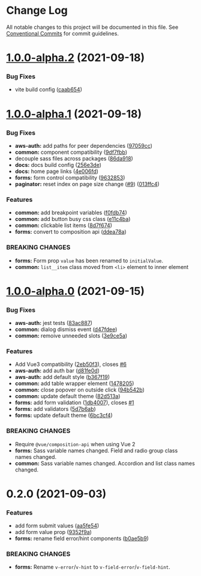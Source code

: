 # Change Log

All notable changes to this project will be documented in this file.
See [Conventional Commits](https://conventionalcommits.org) for commit guidelines.

# [1.0.0-alpha.2](https://github.com/thesmythgroup/vue-toolkit/compare/v1.0.0-alpha.1...v1.0.0-alpha.2) (2021-09-18)


### Bug Fixes

* vite build config ([caab654](https://github.com/thesmythgroup/vue-toolkit/commit/caab65475b0df6f590db4a2bd07ef50ecc509c4a))





# [1.0.0-alpha.1](https://github.com/thesmythgroup/vue-toolkit/compare/v1.0.0-alpha.0...v1.0.0-alpha.1) (2021-09-18)


### Bug Fixes

* **aws-auth:** add paths for peer dependencies ([97059cc](https://github.com/thesmythgroup/vue-toolkit/commit/97059cc06d71fd22c13a4da7af680538aea9b223))
* **common:** component compatibility ([9df7fbb](https://github.com/thesmythgroup/vue-toolkit/commit/9df7fbb859af4420450d7213358123afb41c6f97))
* decouple sass files across packages ([86da918](https://github.com/thesmythgroup/vue-toolkit/commit/86da918fdaf26698847618beb7a0e91858c87a53))
* **docs:** docs build config ([256e3de](https://github.com/thesmythgroup/vue-toolkit/commit/256e3def97b65b18b65d8b241767ab361e858e97))
* **docs:** home page links ([4e006fd](https://github.com/thesmythgroup/vue-toolkit/commit/4e006fdbad67b07ebfa4a8e2984b6dc0190db606))
* **forms:** form control compatibility ([9632853](https://github.com/thesmythgroup/vue-toolkit/commit/9632853f031e454a0f3c90c40861e47f3f3e1d85))
* **paginator:** reset index on page size change ([#9](https://github.com/thesmythgroup/vue-toolkit/issues/9)) ([013ffc4](https://github.com/thesmythgroup/vue-toolkit/commit/013ffc481c7f5eb1592bbca54fd123182dcba1c3))


### Features

* **common:** add breakpoint variables ([f0fdb74](https://github.com/thesmythgroup/vue-toolkit/commit/f0fdb74c527138d8b7a71f658375c04e45a31b0f))
* **common:** add button busy css class ([e11c4ba](https://github.com/thesmythgroup/vue-toolkit/commit/e11c4ba9bd3384b0d8ffd94d02ed98ab1b8efdb7))
* **common:** clickable list items ([8d7f674](https://github.com/thesmythgroup/vue-toolkit/commit/8d7f6749992f4a6f46d8324c93668d7dbea6052d))
* **forms:** convert to composition api ([ddea78a](https://github.com/thesmythgroup/vue-toolkit/commit/ddea78af1643d4475a4781288aa6a423da9132c1))


### BREAKING CHANGES

* **forms:** Form prop `value` has been renamed to `initialValue`.
* **common:** `list__item` class moved from `<li>` element to inner element





# [1.0.0-alpha.0](https://github.com/thesmythgroup/vue-toolkit/compare/v0.2.0...v1.0.0-alpha.0) (2021-09-15)


### Bug Fixes

* **aws-auth:** jest tests ([83ac887](https://github.com/thesmythgroup/vue-toolkit/commit/83ac887b5fd456d7ada49788c2872f4f64b60de7))
* **common:** dialog dismiss event ([d47fdee](https://github.com/thesmythgroup/vue-toolkit/commit/d47fdeeb11574c49f4d8ca7db69a5368c6ae1437))
* **common:** remoive unneeded slots ([3e9ce5a](https://github.com/thesmythgroup/vue-toolkit/commit/3e9ce5ab4e519bef9cb5d47d7835d24fe9000d15))


### Features

* Add Vue3 compatibility ([2eb50f3](https://github.com/thesmythgroup/vue-toolkit/commit/2eb50f3a3b11fdd403f9721d646ca224a88d989a)), closes [#6](https://github.com/thesmythgroup/vue-toolkit/issues/6)
* **aws-auth:** add auth bar ([d81fe0d](https://github.com/thesmythgroup/vue-toolkit/commit/d81fe0d27d07a420c1a6afb4102efa0e4eeafaed))
* **aws-auth:** add default style ([b367f19](https://github.com/thesmythgroup/vue-toolkit/commit/b367f19430b13170ca742fae23bb927ffd1eb32f))
* **common:** add table wrapper element ([1478205](https://github.com/thesmythgroup/vue-toolkit/commit/1478205bbc7e9cc8e165a5e21ede6f5768b8800a))
* **common:** close popover on outside click ([94b542b](https://github.com/thesmythgroup/vue-toolkit/commit/94b542b435c6963a34d00f56c42d8c97add600b7))
* **common:** update default theme ([82d513a](https://github.com/thesmythgroup/vue-toolkit/commit/82d513af5e325d390e9dd5f30cc5c074af28746e))
* **forms:** add form validation ([1db4007](https://github.com/thesmythgroup/vue-toolkit/commit/1db4007bda37db85b173b835cf2c8abc0e138930)), closes [#1](https://github.com/thesmythgroup/vue-toolkit/issues/1)
* **forms:** add validators ([5d7b6ab](https://github.com/thesmythgroup/vue-toolkit/commit/5d7b6ab0d0bd30ef9d7d33aed4e1488f3ebb3fe3))
* **forms:** update default theme ([6bc3cf4](https://github.com/thesmythgroup/vue-toolkit/commit/6bc3cf4fe2e550809cbea75dbee5fe41703f8d38))


### BREAKING CHANGES

* Require `@vue/composition-api` when using Vue 2
* **forms:** Sass variable names changed. Field and radio group class names changed.
* **common:** Sass variable names changed. Accordion and list class names changed.





# 0.2.0 (2021-09-03)


### Features

* add form submit values ([aa5fe54](https://github.com/thesmythgroup/vue-toolkit/commit/aa5fe5477c76b92f2aea28336181378689f1dab9))
* add form value prop ([9352f9a](https://github.com/thesmythgroup/vue-toolkit/commit/9352f9abf86be9f9f3149f727b06cebbd3878c45))
* **forms:** rename field error/hint components ([b0ae5b9](https://github.com/thesmythgroup/vue-toolkit/commit/b0ae5b91f092aaf3375e4692e6719193b7481dd9))


### BREAKING CHANGES

* **forms:** Rename `v-error`/`v-hint` to
`v-field-error`/`v-field-hint`.
